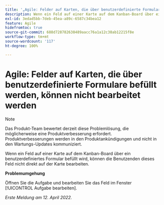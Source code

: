 ```yaml
---
title: '„Agile: Felder auf Karten, die über benutzerdefinierte Formulare befüllt werden, können nicht bearbeitet werden“'
description: Wenn ein Feld auf einer Karte auf dem Kanban-Board über ein benutzerdefiniertes Formular befüllt wird, können die Benutzenden dieses Feld nicht direkt auf der Karte bearbeiten.
exl-id: 3edad5bb-7deb-45ea-a89c-6587c34bea12
feature: Agile
hidefromtoc: true
source-git-commit: 688d728782638489aacc76a1a12c38ab12215f8e
workflow-type: tm+mt
source-wordcount: '117'
ht-degree: 100%

---
```


# Agile: Felder auf Karten, die über benutzerdefinierte Formulare befüllt werden, können nicht bearbeitet werden

>[!NOTE]
>
>Das Produkt-Team bewertet derzeit diese Problemlösung, die möglicherweise eine Produktverbesserung erfordert. Produktverbesserungen werden in den Produktankündigungen und nicht in den Wartungs-Updates kommuniziert.

Wenn ein Feld auf einer Karte auf dem Kanban-Board über ein benutzerdefiniertes Formular befüllt wird, können die Benutzenden dieses Feld nicht direkt auf der Karte bearbeiten.

**Problemumgehung**

Öffnen Sie die Aufgabe und bearbeiten Sie das Feld im Fenster [!UICONTROL Aufgabe bearbeiten].

_Erste Meldung am 12. April 2022._

